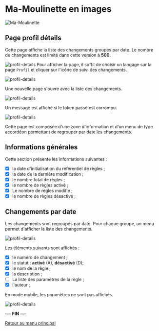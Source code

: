 # Ma-Moulinette en images

![Ma-Moulinette](/assets/images/home/home-000.jpg)

## Page profil détails

Cette page affiche la liste des changements groupés par date. Le nombre de changements est limité dans cette version à **500**.

![profil-details](/assets/images/profil/profil-details-000a.jpg) Pour afficher la page, il suffit de choisir un langage sur la page `Profil` et cliquer sur l'icône de suivi des changements.

![profil-details](/assets/images/profil/profil-details-000b.jpg)

Une nouvelle page s'ouvre avec la liste des changements.

![profil-details](/assets/images/profil/profil-details-001.jpg)

Un message est affiché si le token passé est corrompu.

![profil-details](/assets/images/profil/profil-details-004.jpg)

Cette page est composée d'une zone d'information et d'un menu de type accordéon permettant de regrouper par date les changements.

## Informations générales

Cette section présente les informations suivantes :

* [x] la date d'initialisation du référentiel de règles ;
* [x] la date de la dernière modification ;
* [x] le nombre total de règles ;
* [x] le nombre de règles activé ;
* [x] Le nombre de règles modifié ;
* [x] le nombre de règles désactivé ;

## Changements par date

Les changements sont regroupés par date. Pour chaque groupe, un menu permet d'afficher la liste des changements.

![profil-details](/assets/images/profil/profil-details-002.jpg)

Les éléments suivants sont affichés :

* [x] le numéro de changement ;
* [x] le statut : **activé** (A), **désactivé** (D);
* [x] le nom de la règle ;
* [x] la description ;
* [ ] La liste des paramètres de la règle ;
* [x] l'auteur ;

En mode mobile, les paramètres ne sont pas affichés.

![profil-details](/assets/images/profil/profil-details-003.jpg)

-**-- FIN --**-

[Retour au menu principal](/index.html)
